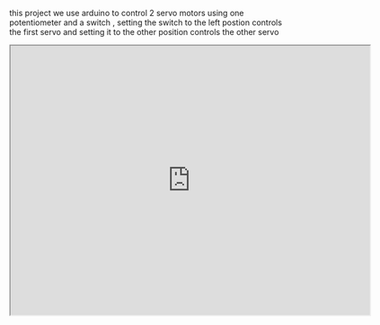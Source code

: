  this project we use arduino to control 2 servo motors using one potentiometer  and a switch , setting the switch to the left postion controls the first servo and setting it to the other position controls the other servo
 
 <iframe src="https://drive.google.com/file/d/1tQCwZNdJNuU-6Bc6hfE1OgX1THxvYrw5/preview" width="640" height="480"></iframe>
